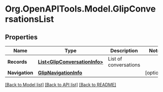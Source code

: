 
# Org.OpenAPITools.Model.GlipConversationsList

## Properties

Name | Type | Description | Notes
------------ | ------------- | ------------- | -------------
**Records** | [**List&lt;GlipConversationInfo&gt;**](GlipConversationInfo.md) | List of conversations | 
**Navigation** | [**GlipNavigationInfo**](GlipNavigationInfo.md) |  | [optional] 

[[Back to Model list]](../README.md#documentation-for-models)
[[Back to API list]](../README.md#documentation-for-api-endpoints)
[[Back to README]](../README.md)

